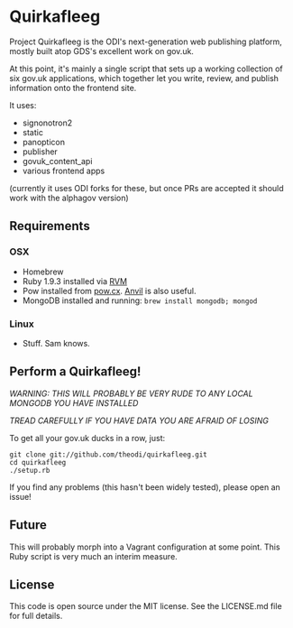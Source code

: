 Quirkafleeg
===========

Project Quirkafleeg is the ODI's next-generation web publishing platform, mostly built 
atop GDS's excellent work on gov.uk.

At this point, it's mainly a single script that sets up a working collection of six gov.uk
applications, which together let you write, review, and publish information onto the frontend
site.

It uses:

* signonotron2
* static
* panopticon
* publisher
* govuk_content_api
* various frontend apps

(currently it uses ODI forks for these, but once PRs are accepted it should work with the alphagov version)

Requirements
------------

### OSX

* Homebrew
* Ruby 1.9.3 installed via [RVM](http://rvm.io)
* Pow installed from [pow.cx](http://pow.cx). [Anvil](http://anvilformac.com) is also useful.
* MongoDB installed and running: `brew install mongodb; mongod`

### Linux 

* Stuff. Sam knows.

Perform a Quirkafleeg!
----------------------

*WARNING: THIS WILL PROBABLY BE VERY RUDE TO ANY LOCAL MONGODB YOU HAVE INSTALLED*

*TREAD CAREFULLY IF YOU HAVE DATA YOU ARE AFRAID OF LOSING*

To get all your gov.uk ducks in a row, just:

```
git clone git://github.com/theodi/quirkafleeg.git
cd quirkafleeg
./setup.rb
```

If you find any problems (this hasn't been widely tested), please open an issue!

Future
------

This will probably morph into a Vagrant configuration at some point. This Ruby script is very much an interim measure.

License
-------

This code is open source under the MIT license. See the LICENSE.md file for full details.
